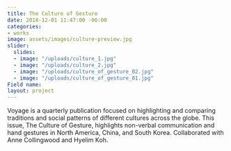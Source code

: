 ```yaml
---
title: The Culture of Gesture
date: 2018-12-01 11:47:00 -06:00
categories:
- works
image: assets/images/culture-preview.jpg
slider:
  slides:
  - image: "/uploads/culture_1.jpg"
  - image: "/uploads/culture_2.jpg"
  - image: "/uploads/culture_of_gesture_02.jpg"
  - image: "/uploads/culture_of_gesture_01.jpg"
Field name: 
layout: project
---
```


Voyage is a quarterly publication focused on highlighting and comparing traditions and social patterns of different cultures across the globe. This issue, The Culture of Gesture, highlights non-verbal communication and hand gestures in North America, China, and South Korea. Collaborated with Anne Collingwood and Hyelim Koh.
